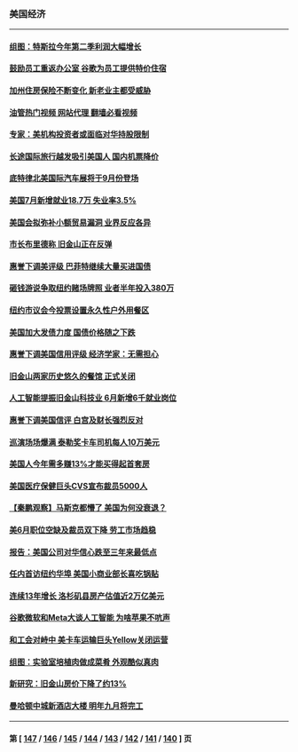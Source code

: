 ### 美国经济
---
#### [组图：特斯拉今年第二季利润大幅增长](../../pages/ncid1078158/n14048453.md?08060045) 
#### [鼓励员工重返办公室 谷歌为员工提供特价住宿](../../pages/ncid1078158/n14048497.md?08060045) 
#### [加州住房保险不断变化 新老业主都受威胁](../../pages/ncid1078158/n14048460.md?08060045) 
#### [油管热门视频 网站代理 翻墙必看视频](http://138.2.39.72:81/youtube.html?epic-marker?08060045)
#### [专家：美机构投资者或面临对华持股限制](../../pages/ncid1078158/n14048180.md?08060045) 
#### [长途国际旅行越发吸引美国人 国内机票降价](../../pages/ncid1078158/n14048207.md?08060045) 
#### [底特律北美国际汽车展将于9月份登场](../../pages/ncid1078158/n14048174.md?08060045) 
#### [美国7月新增就业18.7万 失业率3.5%](../../pages/ncid1078158/n14048138.md?08060045) 
#### [美国会拟弥补小额贸易漏洞 业界反应各异](../../pages/ncid1078158/n14048082.md?08060045) 
#### [市长布里德称 旧金山正在反弹](../../pages/ncid1078158/n14047891.md?08060045) 
#### [惠誉下调美评级 巴菲特继续大量买进国债](../../pages/ncid1078158/n14047504.md?08060045) 
#### [砸钱游说争取纽约赌场牌照 业者半年投入380万](../../pages/ncid1078158/n14047076.md?08060045) 
#### [纽约市议会今投票设置永久性户外用餐区](../../pages/ncid1078158/n14047061.md?08060045) 
#### [美国加大发债力度 国债价格随之下跌](../../pages/ncid1078158/n14046763.md?08060045) 
#### [惠誉下调美国信用评级 经济学家：无需担心](../../pages/ncid1078158/n14046697.md?08060045) 
#### [旧金山两家历史悠久的餐馆 正式关闭](../../pages/ncid1078158/n14046486.md?08060045) 
#### [人工智能提振旧金山科技业 6月新增6千就业岗位](../../pages/ncid1078158/n14046453.md?08060045) 
#### [惠誉下调美国信评 白宫及财长强烈反对](../../pages/ncid1078158/n14046214.md?08060045) 
#### [巡演场场爆满 泰勒奖卡车司机每人10万美元](../../pages/ncid1078158/n14046120.md?08060045) 
#### [美国人今年需多赚13%才能买得起首套房](../../pages/ncid1078158/n14046209.md?08060045) 
#### [美国医疗保健巨头CVS宣布裁员5000人](../../pages/ncid1078158/n14046100.md?08060045) 
#### [【秦鹏观察】马斯克都懵了 美国为何没衰退？](../../pages/ncid1078158/n14046109.md?08060045) 
#### [美6月职位空缺及裁员双下降 劳工市场趋稳](../../pages/ncid1078158/n14046017.md?08060045) 
#### [报告：美国公司对华信心跌至三年来最低点](../../pages/ncid1078158/n14046008.md?08060045) 
#### [任内首访纽约华埠 美国小商业部长喜吃锅贴](../../pages/ncid1078158/n14045566.md?08060045) 
#### [连续13年增长 洛杉矶县房产估值近2万亿美元](../../pages/ncid1078158/n14045438.md?08060045) 
#### [谷歌微软和Meta大谈人工智能 为啥苹果不吭声](../../pages/ncid1078158/n14045328.md?08060045) 
#### [和工会对峙中 美卡车运输巨头Yellow关闭运营](../../pages/ncid1078158/n14045376.md?08060045) 
#### [组图：实验室培植肉做成菜肴 外观酷似真肉](../../pages/ncid1078158/n14044062.md?08060045) 
#### [新研究：旧金山房价下降了约13%](../../pages/ncid1078158/n14044991.md?08060045) 
#### [曼哈顿中城新酒店大楼 明年九月将完工](../../pages/ncid1078158/n14044856.md?08060045) 

---
#### 第 [ [147](./147.md?08060045) / [146](./146.md?08060045) / [145](./145.md?08060045) / [144](./144.md?08060045) / [143](./143.md?08060045) / [142](./142.md?08060045) / [141](./141.md?08060045) / [140](./140.md?08060045) ] 页
